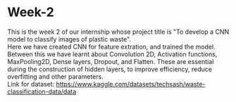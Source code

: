 # Week-2
This is the week 2 of our internship whose project title is "To develop a CNN model to classify images of plastic waste".
<br>
Here we have created CNN for feature extration, and trained the model.
Between this we have learnt about Convolution 2D, Activation functions, MaxPooling2D, Dense layers, Dropout, and Flatten.
These are essential during the construction of hidden layers, to improve efficiency, reduce overfitting and other parameters.
<br>
Link for dataset: https://www.kaggle.com/datasets/techsash/waste-classification-data/data

